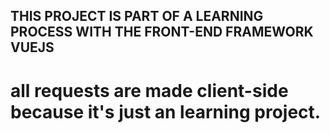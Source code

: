 ## THIS PROJECT IS PART OF A LEARNING PROCESS WITH THE FRONT-END FRAMEWORK VUEJS

# all requests are made client-side because it's just an learning project.
